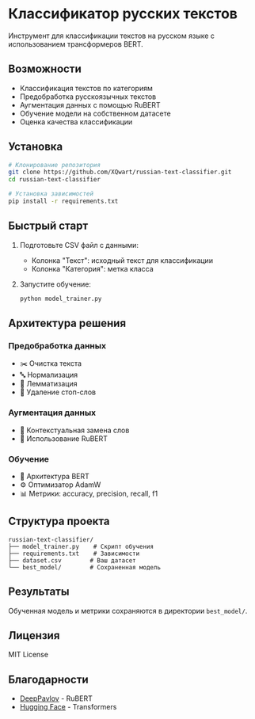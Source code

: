 # Классификатор русских текстов

Инструмент для классификации текстов на русском языке с использованием трансформеров BERT.

## Возможности

- Классификация текстов по категориям
- Предобработка русскоязычных текстов
- Аугментация данных с помощью RuBERT
- Обучение модели на собственном датасете
- Оценка качества классификации

## Установка

```bash
# Клонирование репозитория
git clone https://github.com/XQwart/russian-text-classifier.git
cd russian-text-classifier

# Установка зависимостей
pip install -r requirements.txt
```

## Быстрый старт

1. Подготовьте CSV файл с данными:
   - Колонка "Текст": исходный текст для классификации
   - Колонка "Категория": метка класса

2. Запустите обучение:
   ```bash
   python model_trainer.py
   ```

## Архитектура решения

### Предобработка данных
- ✂️ Очистка текста
- 🔤 Нормализация
- 📝 Лемматизация
- 🚫 Удаление стоп-слов

### Аугментация данных
- 🔄 Контекстуальная замена слов
- 🤖 Использование RuBERT

### Обучение
- 🧠 Архитектура BERT
- ⚙️ Оптимизатор AdamW
- 📊 Метрики: accuracy, precision, recall, f1

## Структура проекта

```
russian-text-classifier/
├── model_trainer.py    # Скрипт обучения
├── requirements.txt    # Зависимости
├── dataset.csv        # Ваш датасет
└── best_model/        # Сохраненная модель
```

## Результаты

Обученная модель и метрики сохраняются в директории `best_model/`.

## Лицензия

MIT License

## Благодарности

- [DeepPavlov](https://github.com/deepmipt/DeepPavlov) - RuBERT
- [Hugging Face](https://huggingface.co/) - Transformers
